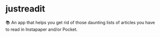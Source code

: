 # justreadit
:books: An app that helps you get rid of those daunting lists of articles you have to read in Instapaper and/or Pocket.
